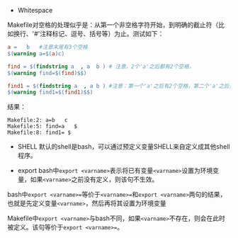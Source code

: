 - Whitespace

Makefile对空格的处理似乎是：从第一个非空格字符开始，到明确的截止符（比如换行、'#'注释标记、逗号、括号等）为止。测试如下：

```makefile
a =   b   #注意末尾有3个空格
$(warning a=$(a)c)

find = $(findstring a  , a  b ) # 注意，2个'a'之后都有2个空格，
$(warning find=$(find)$$)

find1 = $(findstring a  , a b ) #注意：第一个'a'之后有2个空格，第二个'a'之后只有1个空格。
$(warning find1=$(find1)$$)
```

结果：

```text
Makefile:2: a=b   c
Makefile:5: find=a   $
Makefile:8: find1= $
```

- SHELL
默认的shell是bash，可以通过预定义变量SHELL来自定义成其他shell程序。

- export
bash中`export <varname>`表示将已有变量`<varname>`设置为环境变量，如果`<varname>`之前没有定义，则该句不生效。

bash中`export <varname>=`等价于`<varname>=`和`export <varname>`两句的结果，也就是先定义变量`<varname>`，然后再将其设置为环境变量

Makefile中`export <varname>`与bash不同，如果`<varname>`不存在，则会在此时被定义。该句等价于`export <varname>=`。
